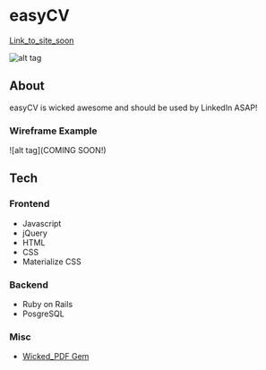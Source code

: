 # easyCV

[Link_to_site_soon](https://google.com)


![alt tag](https://media.giphy.com/media/o0vwzuFwCGAFO/giphy.gif)

## About

easyCV is wicked awesome and should be used by LinkedIn ASAP!

### Wireframe Example

![alt tag](COMING SOON!)


## Tech

### Frontend
* Javascript
* jQuery
* HTML
* CSS
* Materialize CSS

### Backend
* Ruby on Rails
* PosgreSQL

### Misc
* [Wicked_PDF Gem](https://github.com/mileszs/wicked_pdf)


